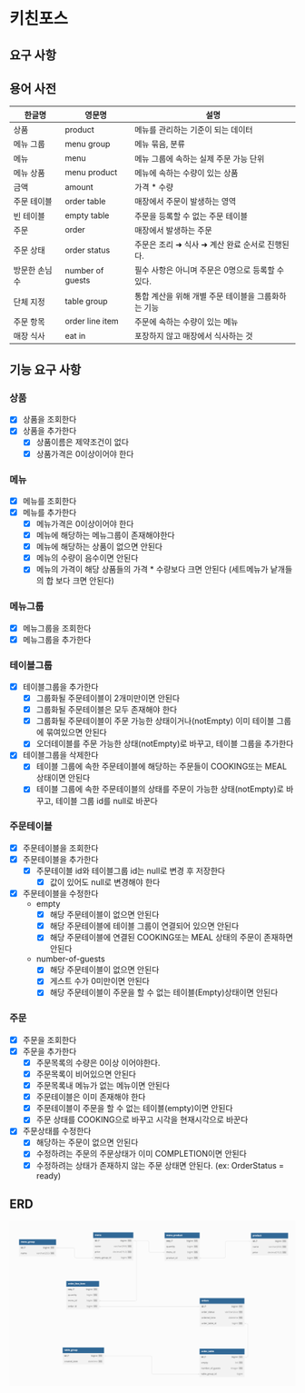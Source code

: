 # 키친포스

## 요구 사항

## 용어 사전

| 한글명 | 영문명 | 설명 |
| --- | --- | --- |
| 상품 | product | 메뉴를 관리하는 기준이 되는 데이터 |
| 메뉴 그룹 | menu group | 메뉴 묶음, 분류 |
| 메뉴 | menu | 메뉴 그룹에 속하는 실제 주문 가능 단위 |
| 메뉴 상품 | menu product | 메뉴에 속하는 수량이 있는 상품 |
| 금액 | amount | 가격 * 수량 |
| 주문 테이블 | order table | 매장에서 주문이 발생하는 영역 |
| 빈 테이블 | empty table | 주문을 등록할 수 없는 주문 테이블 |
| 주문 | order | 매장에서 발생하는 주문 |
| 주문 상태 | order status | 주문은 조리 ➜ 식사 ➜ 계산 완료 순서로 진행된다. |
| 방문한 손님 수 | number of guests | 필수 사항은 아니며 주문은 0명으로 등록할 수 있다. |
| 단체 지정 | table group | 통합 계산을 위해 개별 주문 테이블을 그룹화하는 기능 |
| 주문 항목 | order line item | 주문에 속하는 수량이 있는 메뉴 |
| 매장 식사 | eat in | 포장하지 않고 매장에서 식사하는 것 |

## 기능 요구 사항
### 상품
-[x] 상품을 조회한다
-[x] 상품을 추가한다
  -[x] 상품이름은 제약조건이 없다
  -[x] 상품가격은 0이상이어야 한다

### 메뉴
-[x] 메뉴를 조회한다
-[x] 메뉴를 추가한다
  -[x] 메뉴가격은 0이상이어야 한다
  -[x] 메뉴에 해당하는 메뉴그룹이 존재해야한다
  -[x] 메뉴에 해당하는 상품이 없으면 안된다
  -[x] 메뉴의 수량이 음수이면 안된다 
  -[x] 메뉴의 가격이 해당 상품들의 가격 * 수량보다 크면 안된다 (세트메뉴가 낱개들의 합 보다 크면 안된다)

### 메뉴그룹
-[x] 메뉴그룹을 조회한다
-[x] 메뉴그룹을 추가한다

### 테이블그룹
-[x] 테이블그룹을 추가한다
  -[x] 그룹화될 주문테이블이 2개미만이면 안된다
  -[x] 그룹화될 주문테이블은 모두 존재해야 한다
  -[x] 그룹화될 주문테이블이 주문 가능한 상태이거나(notEmpty) 이미 테이블 그룹에 묶여있으면 안된다
  -[x] 오더테이블를 주문 가능한 상태(notEmpty)로 바꾸고, 테이블 그룹을 추가한다
-[x] 테이블그룹을 삭제한다
  -[x] 테이블 그룹에 속한 주문테이블에 해당하는 주문들이 COOKING또는 MEAL 상태이면 안된다
  -[x] 테이블 그룹에 속한 주문테이블의 상태를 주문이 가능한 상태(notEmpty)로 바꾸고, 테이블 그룹 id를 null로 바꾼다

### 주문테이블
-[x] 주문테이블을 조회한다
-[x] 주문테이블을 추가한다
  -[x] 주문테이블 id와 테이블그룹 id는 null로 변경 후 저장한다
    -[x] 값이 있어도 null로 변경해야 한다
-[x] 주문테이블을 수정한다
  - empty
    -[x] 해당 주문테이블이 없으면 안된다
    -[x] 해당 주문테이블에 테이블 그룹이 연결되어 있으면 안된다
    -[x] 해당 주문테이블에 연결된 COOKING또는 MEAL 상태의 주문이 존재하면 안된다
  - number-of-guests
    -[x] 해당 주문테이블이 없으면 안된다
    -[x] 게스트 수가 0미만이면 안된다
    -[x] 해당 주문테이블이 주문을 할 수 없는 테이블(Empty)상태이면 안된다

### 주문
-[x] 주문을 조회한다
-[x] 주문을 추가한다
  -[x] 주문목록의 수량은 0이상 이어야한다.
  -[x] 주문목록이 비어있으면 안된다
  -[x] 주문목록내 메뉴가 없는 메뉴이면 안된다
  -[x] 주문테이블은 이미 존재해야 한다
  -[x] 주문테이블이 주문을 할 수 없는 테이블(empty)이면 안된다
  -[x] 주문 상태를 COOKING으로 바꾸고 시각을 현재시각으로 바꾼다
-[x] 주문상태를 수정한다
  -[x] 해당하는 주문이 없으면 안된다
  -[x] 수정하려는 주문의 주문상태가 이미 COMPLETION이면 안된다
  -[x] 수정하려는 상태가 존재하지 않는 주문 상태면 안된다. (ex: OrderStatus = ready)

## ERD
![img.png](img.png)
